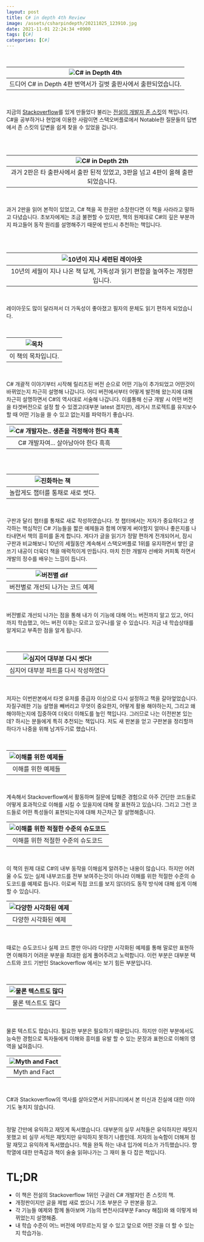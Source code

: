 ```yaml
---
layout: post
title: C# in depth 4th Review
image: /assets/csharpindepth/20211025_123910.jpg
date: 2021-11-01 22:24:34 +0900
tags: [C#]
categories: [C#]
---
```

<br>

| ![C# in Depth 4th](/assets/csharpindepth/20211025_123910.jpg) |
|:--:| 
| 드디어 C# in Depth 4판 번역서가 길벗 출판사에서 출판되었습니다. |

<br>

지금의 [Stackoverflow](https://stackoverflow.com/company)를 있게 만들었다 불리는 [전설의 개발자 존 스킷](https://kenial.tistory.com/880)의 책입니다. C#을 공부하거나 현업에 이용한 사람이면 스택오버플로에서 Notable한 질문들의 답변에서 존 스킷의 답변을 쉽게 찾을 수 있었을 겁니다.

<br>
<br>

| ![C# in Depth 2th](/assets/csharpindepth/20211025_140622.jpg) |
|:--:|
| 과거 2판은 타 출판사에서 출판 된적 있었고, 3판을 넘고 4판이 올해 출판되었습니다. |

<br>

과거 2판을 읽어 본적이 있었고, C# 책을 꼭 한권만 소장한다면 이 책을 사라라고 말하고 다녔습니다. 초보자에게는 조금 불편할 수 있지만, 책의 원제대로 C#의 깊은 부분까지 파고들어 동작 원리를 설명해주기 때문에 반드시 추천하는 책입니다.

<br>
<br>

| ![10년이 지나 세련된 레이아웃](/assets/csharpindepth/20211101_224103.jpg) |
|:--:|
| 10년의 세월이 지나 나온 책 답게, 가독성과 읽기 편함을 높여주는 개정판입니다. |

<br>

레이아웃도 많이 달라져서 더 가독성이 좋아졌고 필자의 문체도 읽기 편하게 되었습니다.

<br>

| ![목차](/assets/csharpindepth/20211101_224259.jpg) |
|:--:|
| 이 책의 목차입니다. |

<br>

 C# 개괄적 이야기부터 시작해 릴리즈된 버전 순으로 어떤 기능이 추가되었고 어떤것이 바뀌었는지 차근히 설명해 나갑니다. 어디 버전에서부터 어떻게 발전해 왔는지에 대해 차근히 설명하면서 C#의 역사대로 서술해 나갑니다. 이를통해 신규 개발 시 어떤 버전을 타겟버전으로 설정 할 수 있겠고(대부분 latest 겠지만), 레거시 프로젝트를 유지보수 할 때 어떤 기능을 쓸 수 있고 없는지를 파악하기 좋습니다.
<br>

| ![C# 개발자는.. 생존을 걱정해야 한다 흑흑](/assets/csharpindepth/20211101_224552.jpg) |
|:--:|
| C# 개발자여... 살아남아야 한다 흑흑 |

<br>
<br>

| ![진화하는 책](/assets/csharpindepth/20211101_231335.jpg) |
|:--:|
| 놀랍게도 챕터를 통채로 새로 썻다. |

<br>

구판과 달리 챕터를 통채로 새로 작성하였습니다. 첫 챕터에서는 저자가 중요하다고 생각하는 핵심적인 C# 기능들을 짧은 예제들과 함께 어떻게 써야할지 얼마나 좋은지를 나타내면서 책의 흥미를 돋게 합니다. 게다가 글을 읽기가 정말 편하게 전개되어서, 잠시 구판과 비교해보니 10년의 세월동안 계속해서 스택오버플로 1위를 유지하면서 쌓인 글쓰기 내공이 더욱더 책을 매력적이게 만듭니다. 마치 친한 개발자 선배와 커피톡 하면서 개발의 정수를 배우는 느낌이 듭니다.
<br>

| ![버전별 dif](/assets/csharpindepth/20211101_231457.jpg) |
|:--:|
| 버전별로 개선되 나가는 코드 예제 |

<br>

버전별로 개선되 나가는 점을 통해 내가 이 기능에 대해 어느 버전까지 알고 있고, 어디까지 학습했고, 어느 버전 이후는 모르고 있구나를 알 수 있습니다. 지금 내 학습상태를 알게되고 부족한 점을 알게 됩니다.

<br>

| ![심지어 대부분 다시 썻다!](/assets/csharpindepth/20211101_232316.jpg) |
|:--:|
| 심지어 대부분 파트를 다시 작성하였다 |

<br>

저자는 이번판본에서 타겟 유저를 중급자 이상으로 다시 설정하고 책을 갈아엎었습니다. 자질구례한 기능 설명을 빼버리고 무엇이 중요한지, 어떻게 활용 해야하는지, 그리고 왜 해야하는지에 집중하여 더욱더 이해도를 높인 책입니다. 그러므로 나는 이전판본 있는데? 하시는 분들에게 특히 추천되는 책입니다. 저도 새 판본을 얻고 구판본을 정리할까 하다가 나중을 위해 남겨두기로 했습니다.

<br>

| ![이해를 위한 예제들](/assets/csharpindepth/20211103_001406.jpg) |
|:--:|
| 이해를 위한 예제들 |

<br>

계속해서 Stackoverflow에서 활동하며 질문에 답해준 경험으로 아주 간단한 코드들로 어떻게 효과적으로 이해를 시킬 수 있을지에 대해 잘 표현하고 있습니다. 그리고 그런 코드들로 어떤 특성들이 표현되는지에 대해 차근차근 잘 설명해줍니다.
<br>

| ![이해를 위한 적절한 수준의 슈도코드](/assets/csharpindepth/20211103_001451.jpg) |
|:--:|
| 이해를 위한 적절한 수준의 슈도코드 |

<br>

이 책의 원제 대로 C#의 내부 동작을 이해쉽게 알려주는 내용이 많습니다. 하지만 어려울 수도 있는 실제 내부코드를 전부 보여주는것이 아니라 이해를 위한 적절한 수준의 슈도코드를 예제로 듭니다. 이로써 직접 코드를 보지 않더라도 동작 방식에 대해 쉽게 이해할 수 있습니다.
<br>

| ![다양한 시각화된 예제](/assets/csharpindepth/20211106_185456.jpg) |
|:--:|
| 다양한 시각화된 예제 |

<br>

때로는 슈도코드나 실제 코드 뿐만 아니라 다양한 시각화된 예제를 통해 말로만 표현하면 이해하기 어려운 부분을 최대한 쉽게 풀어주려고 노력합니다. 이런 부분은 대부분 텍스트와 코드 기반인 Stackoverflow 에서는 보기 힘든 부분입니다. 

<br>

| ![물론 텍스트도 많다](/assets/csharpindepth/20211106_185536.jpg) |
|:--:|
| 물론 텍스트도 많다 |

<br>

물론 텍스트도 많습니다. 필요한 부분은 필요하기 때문입니다. 하지만 이런 부분에서도 능숙한 경험으로 독자들에게 이해와 흥미를 유발 할 수 있는 문장과 표현으로 이해의 영역을 넓혀줍니다.
<br>

| ![Myth and Fact](/assets/csharpindepth/20211103_002828.jpg) |
|:--:|
| Myth and Fact |

<br>

C#과 Stackoverflow의 역사를 살아오면서 커뮤니티에서 본 미신과 진실에 대한 이야기도 놓치지 않습니다.


#
정말 간만에 유익하고 재밋게 독서했습니다. 대부분의 실무 서적들은 유익하지만 재밋지 못했고 비 실무 서적은 재밋지만 유익하지 못하기 나름인데. 저자의 능숙함이 더해져 정말 재밋고 유익하게 독서했습니다. 책을 완독 하는 내내 입가에 미소가 가득했습니다. 향학열에 대한 만족감과 책이 술술 읽혀나가는 그 재미 둘 다 잡은 책입니다.



# TL;DR
- 이 책은 전설의 Stackoverflow 1위인 구글러 C# 개발자인 존 스킷의 책.
- 개정판이지만 글을 제법 새로 썼으니 기초 부분은 구 판본을 참고.
- 각 기능들 예제와 함께 돌아보며 기능의 변천사(대부분 Fancy 해짐)와 왜 이렇게 바뀌었는지 설명해줌.
- 내 학습 수준이 어느 버전에 머무르는지 알 수 있고 앞으로 어떤 것을 더 할 수 있는지 학습가능.
